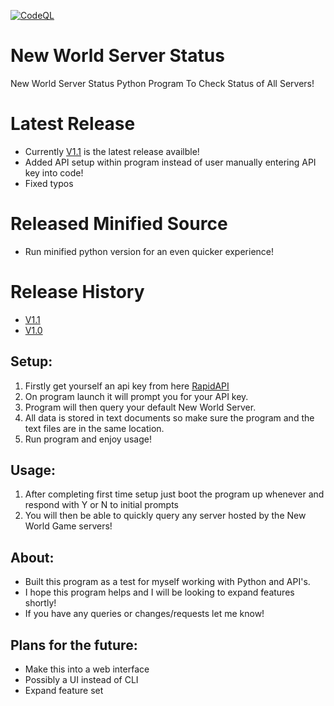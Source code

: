 [![CodeQL](https://github.com/InfamyStudio/newWorldServerStatus/actions/workflows/codeql-analysis.yml/badge.svg)](https://github.com/InfamyStudio/newWorldServerStatus/actions/workflows/codeql-analysis.yml)
# New World Server Status
New World Server Status Python Program To Check Status of All Servers!

# Latest Release
- Currently [V1.1](https://github.com/InfamyStudio/newWorldServerStatus/releases/tag/V1.1) is the latest release availble!
- Added API setup within program instead of user manually entering API key into code!
- Fixed typos

# Released Minified Source
- Run minified python version for an even quicker experience!

# Release History
- [V1.1](https://github.com/InfamyStudio/newWorldServerStatus/releases/tag/V1.1)
- [V1.0](https://github.com/InfamyStudio/newWorldServerStatus/releases/tag/V1.0)

## Setup:
1) Firstly get yourself an api key from here [RapidAPI](https://rapidapi.com/htsachakis/api/new-world-server-status/)
2) On program launch it will prompt you for your API key.
3) Program will then query your default New World Server.
4) All data is stored in text documents so make sure the program and the text files are in the same location.
5) Run program and enjoy usage!

## Usage:
1) After completing first time setup just boot the program up whenever and respond with Y or N to initial prompts
2) You will then be able to quickly query any server hosted by the New World Game servers!

## About:
- Built this program as a test for myself working with Python and API's.
- I hope this program helps and I will be looking to expand features shortly!
- If you have any queries or changes/requests let me know!

## Plans for the future:
- Make this into a web interface
- Possibly a UI instead of CLI
- Expand feature set
